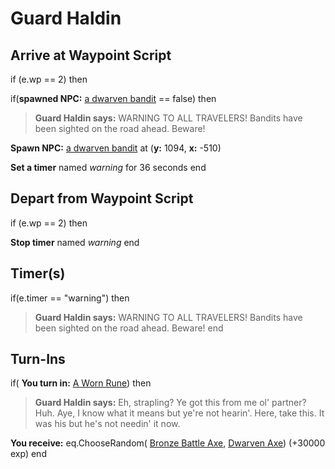 # Guard Haldin
## Arrive at Waypoint Script

if (e.wp == 2) then


if(**spawned NPC:**  [a dwarven bandit](/npc/68011) == false) then



>**Guard Haldin says:** WARNING TO ALL TRAVELERS! Bandits have been sighted on the road ahead. Beware!



**Spawn NPC:**  [a dwarven bandit](/npc/68011) at (**y:** 1094, **x:** -510)



**Set a timer** named *warning* for 36 seconds
end

## Depart from Waypoint Script

if (e.wp == 2) then


**Stop timer** named *warning*
end

## Timer(s)

if(e.timer == "warning") then


>**Guard Haldin says:** WARNING TO ALL TRAVELERS! Bandits have been sighted on the road ahead. Beware!
end

## Turn-Ins



if( **You turn in:** [A Worn Rune](/item/18905)) then


>**Guard Haldin says:** Eh, strapling? Ye got this from me ol' partner? Huh. Aye, I know what it means but ye're not hearin'. Here, take this. It was his but he's not needin' it now.


 **You receive:** eq.ChooseRandom( [Bronze Battle Axe](/item/5028), [Dwarven Axe](/item/5300)) (+30000 exp)
end
